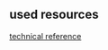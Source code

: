 
## used resources

[technical reference](https://github.com/mattmikolay/chip-8/wiki/CHIP%E2%80%908-Technical-Reference)